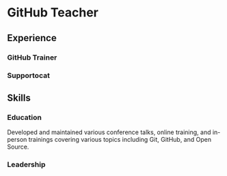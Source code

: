 # GitHub Teacher



## Experience

### GitHub Trainer




### Supportocat



## Skills

### Education

Developed and maintained various conference talks, online training, and in-person trainings covering various topics including Git, GitHub, and Open Source.

### Leadership


